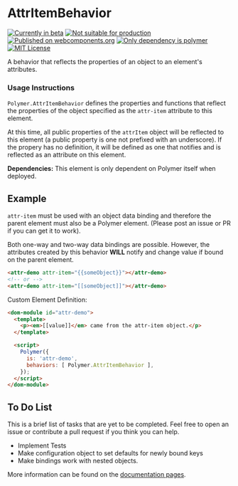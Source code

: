 # AttrItemBehavior

[![Currently in beta](https://img.shields.io/badge/status-beta-yellow.svg)](https://www.github.com/samthecodingman/attr-item-behavior) [![Not suitable for production](https://img.shields.io/badge/production--ready-no-red.svg)](https://www.github.com/samthecodingman/attr-item-behavior#to-do-list) [![Published on webcomponents.org](https://img.shields.io/badge/webcomponents.org-published-blue.svg)](https://www.webcomponents.org/element/samthecodingman/attr-item-behavior) [![Only dependency is polymer](https://img.shields.io/badge/dependencies-only--polymer-green.svg)](https://www.github.com/samthecodingman/attr-item-behavior#usage-instructions) [![MIT License](https://img.shields.io/badge/license-MIT-blue.svg)](https://github.com/samthecodingman/attr-item-behavior/blob/master/LICENSE)

A behavior that reflects the properties of an object to an element's attributes.

### Usage Instructions

`Polymer.AttrItemBehavior` defines the properties and functions that reflect the
properties of the object specified as the `attr-item` attribute to this element.

At this time, all public properties of the `attrItem` object will be
reflected to this element (a public property is one not prefixed with
an underscore). If the propery has no definition, it will be defined as
one that notifies and is reflected as an attribute on this element.

**Dependencies:** This element is only dependent on Polymer itself when deployed.

## Example

`attr-item` must be used with an object data binding and therefore the parent
element must also be a Polymer element. (Please post an issue or PR if you can
get it to work).

Both one-way and two-way data bindings are possible. However, the attributes
created by this behavior **WILL** notify and change value if bound on the parent
element.
```html
<attr-demo attr-item="{{someObject}}"></attr-demo>
<!-- or -->
<attr-demo attr-item="[[someObject]]"></attr-demo>
```

Custom Element Definition:
```html
<dom-module id="attr-demo">
  <template>
    <p><em>[[value]]</em> came from the attr-item object.</p>
  </template>

  <script>
    Polymer({
      is: 'attr-demo',
      behaviors: [ Polymer.AttrItemBehavior ],
    });
  </script>
</dom-module>
```

## To Do List
This is a brief list of tasks that are yet to be completed. Feel free to open an issue or contribute a pull request if you think you can help.
- Implement Tests
- Make configuration object to set defaults for newly bound keys
- Make bindings work with nested objects.

More information can be found on the [documentation pages](https://samthecodingman.github.io/attr-item-behavior/).
